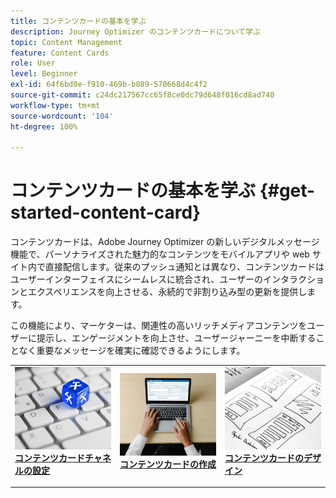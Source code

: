 ```yaml
---
title: コンテンツカードの基本を学ぶ
description: Journey Optimizer のコンテンツカードについて学ぶ
topic: Content Management
feature: Content Cards
role: User
level: Beginner
exl-id: 64f6bd0e-f910-469b-b089-570668d4c4f2
source-git-commit: c24dc217567cc65f8ce0dc79d648f016cd8ad740
workflow-type: tm+mt
source-wordcount: '104'
ht-degree: 100%

---
```


# コンテンツカードの基本を学ぶ {#get-started-content-card}

コンテンツカードは、Adobe Journey Optimizer の新しいデジタルメッセージ機能で、パーソナライズされた魅力的なコンテンツをモバイルアプリや web サイト内で直接配信します。従来のプッシュ通知とは異なり、コンテンツカードはユーザーインターフェイスにシームレスに統合され、ユーザーのインタラクションとエクスペリエンスを向上させる、永続的で非割り込み型の更新を提供します。

この機能により、マーケターは、関連性の高いリッチメディアコンテンツをユーザーに提示し、エンゲージメントを向上させ、ユーザージャーニーを中断することなく重要なメッセージを確実に確認できるようにします。

<table style="table-layout:fixed"><tr style="border: 0;">
<td>
<a href="content-card-configuration.md">
<img alt="リード" src="../assets/do-not-localize/sms-config.jpg">
</a>
<div><a href="content-card-configuration.md"><strong>コンテンツカードチャネルの設定</strong>
</div>
<p>
</td>
<td>
<a href="create-content-card.md">
<img alt="低頻度" src="../assets/do-not-localize/sms-create.jpeg">
</a>
<div>
<a href="create-content-card.md"><strong>コンテンツカードの作成</strong></a>
</div>
<p></td>
<td>
<a href="design-content-card.md">
<img alt="検証" src="../assets/do-not-localize/web-design.jpg">
</a>
<div>
<a href="design-content-card.md"><strong>コンテンツカードのデザイン</strong></a>
</div>
<p>
</td>
</tr></table>

